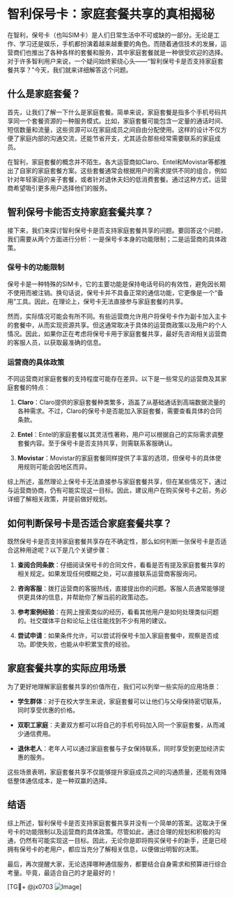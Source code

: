 # 智利保号卡：家庭套餐共享的真相揭秘

在智利，保号卡（也叫SIM卡）是人们日常生活中不可或缺的一部分。无论是工作、学习还是娱乐，手机都扮演着越来越重要的角色。而随着通信技术的发展，运营商们也推出了各种各样的套餐和服务，其中家庭套餐就是一种很受欢迎的选择。对于许多智利用户来说，一个疑问始终萦绕心头——“智利保号卡是否支持家庭套餐共享？”今天，我们就来详细解答这个问题。

## 什么是家庭套餐？

首先，让我们了解一下什么是家庭套餐。简单来说，家庭套餐是指多个手机号码共享同一个套餐资源的一种服务模式。比如，家庭套餐可能包含一定量的通话时间、短信数量和流量，这些资源可以在家庭成员之间自由分配使用。这样的设计不仅方便了家庭内部的沟通交流，还能节省开支，尤其适合那些经常需要联系的家庭成员。

在智利，家庭套餐的概念并不陌生。各大运营商如Claro、Entel和Movistar等都推出了自家的家庭套餐方案。这些套餐通常会根据用户的需求提供不同的组合，例如针对年轻家庭的亲子套餐，或者针对退休夫妇的低消费套餐。通过这种方式，运营商希望吸引更多用户选择他们的服务。

## 智利保号卡能否支持家庭套餐共享？

接下来，我们来探讨智利保号卡是否支持家庭套餐共享的问题。要回答这个问题，我们需要从两个方面进行分析：一是保号卡本身的功能限制；二是运营商的具体政策。

### 保号卡的功能限制

保号卡是一种特殊的SIM卡，它的主要功能是保持电话号码的有效性，避免因长期不使用而被注销。换句话说，保号卡并不具备正常的通信功能，它更像是一个“备用”工具。因此，在理论上，保号卡无法直接参与家庭套餐的共享。

然而，实际情况可能会有所不同。有些运营商允许用户将保号卡作为副卡加入主卡的套餐中，从而实现资源共享。但这通常取决于具体的运营商政策以及用户的个人情况。因此，如果你正在考虑将保号卡用于家庭套餐共享，最好先咨询相关运营商的客服人员，以获取最准确的信息。

### 运营商的具体政策

不同运营商对家庭套餐的支持程度可能存在差异。以下是一些常见的运营商及其家庭套餐的特点：

1. **Claro**：Claro提供的家庭套餐种类繁多，涵盖了从基础通话到高端数据流量的各种需求。不过，Claro的保号卡是否能加入家庭套餐，需要查看具体的合同条款。

2. **Entel**：Entel的家庭套餐以其灵活性著称，用户可以根据自己的实际需求调整套餐内容。至于保号卡是否支持共享，则需联系客服确认。

3. **Movistar**：Movistar的家庭套餐同样提供了丰富的选项，但保号卡的具体使用规则可能会因地区而异。

综上所述，虽然理论上保号卡无法直接参与家庭套餐共享，但在某些情况下，通过与运营商协商，仍有可能实现这一目标。因此，建议用户在购买保号卡之前，务必详细了解相关政策，并提前做好规划。

## 如何判断保号卡是否适合家庭套餐共享？

既然保号卡是否支持家庭套餐共享存在不确定性，那么如何判断一张保号卡是否适合这种用途呢？以下是几个关键步骤：

1. **查阅合同条款**：仔细阅读保号卡的合同文件，看看是否有提及家庭套餐共享的相关规定。如果发现任何模糊之处，可以直接联系运营商客服询问。

2. **咨询客服**：拨打运营商的客服热线，直接提出你的问题。客服人员通常能够提供更具体的信息，并帮助你了解当前的政策动态。

3. **参考案例经验**：在网上搜索类似的经历，看看其他用户是如何处理类似问题的。社交媒体平台和论坛上往往能找到不少有用的建议。

4. **尝试申请**：如果条件允许，可以尝试将保号卡加入家庭套餐中，观察是否成功。即使失败，也能从中积累宝贵的经验。

## 家庭套餐共享的实际应用场景

为了更好地理解家庭套餐共享的价值所在，我们可以列举一些实际的应用场景：

- **学生群体**：对于在校大学生来说，家庭套餐可以让他们与父母保持密切联系，同时享受优惠的价格。
  
- **双职工家庭**：夫妻双方都可以将自己的手机号码加入同一个家庭套餐，从而减少通信费用。

- **退休老人**：老年人可以通过家庭套餐与子女保持联系，同时享受到更加经济实惠的服务。

这些场景表明，家庭套餐共享不仅能够提升家庭成员之间的沟通质量，还能有效降低整体通信成本，是一种双赢的选择。

## 结语

综上所述，智利保号卡是否支持家庭套餐共享并没有一个简单的答案。这取决于保号卡的功能限制以及运营商的具体政策。尽管如此，通过合理的规划和积极的沟通，仍然有可能实现这一目标。因此，无论你是即将购买保号卡的新手，还是已经拥有保号卡的老用户，都应当充分了解相关信息，以便做出明智的决策。

最后，再次提醒大家，无论选择哪种通信服务，都要结合自身需求和预算进行综合考量。毕竟，最适合自己的才是最好的！

[TG💪+ @jx0703 ![Image](https://github.com/user-attachments/assets/dbca1d08-cadb-493c-b0ec-ad6f7a83f270)]